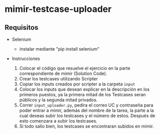 # mimir-testcase-uploader

## Requisitos
* Selenium
    * instalar mediante "pip install selenium" 

* Instrucciones
    1) Colocar el código que resuelve el ejercicio en la parte correspondiente de mimir (Solution Code).
    2) Crear los testcases utilizando Scripter
    3) Copiar los inputs creados por scripter a la carpeta ```input```
    4) Colocar los inputs que desean explicar en la descripción en los primeros puestos, ya la primera mitad de los Testcases seran públicos y la segunda mitad privados.
    5) Correr ```input_uploader.py```, pedira el correo UC y contraseña para poder entrar a mimir, además del nombre de la tarea, la parte a la cual deseas subir los testcases y el número de estos. Después de esto comenzara a subir los testcases.
    6) Si todo salio bien, los testcases se encontraran subidos en mimir.
